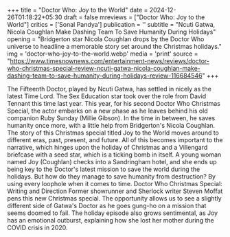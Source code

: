 +++
title = "Doctor Who: Joy to the World"
date = 2024-12-26T01:18:22+05:30
draft = false
mreviews = ["Doctor Who: Joy to the World"]
critics = ['Sonal Pandya']
publication = ''
subtitle = "Ncuti Gatwa, Nicola Coughlan Make Dashing Team To Save Humanity During Holidays"
opening = "Bridgerton star Nicola Coughlan drops by the Doctor Who universe to headline a memorable story set around the Christmas holidays."
img = 'doctor-who-joy-to-the-world.webp'
media = 'print'
source = "https://www.timesnownews.com/entertainment-news/reviews/doctor-who-christmas-special-review-ncuti-gatwa-nicola-coughlan-make-dashing-team-to-save-humanity-during-holidays-review-116684546"
+++

The Fifteenth Doctor, played by Ncuti Gatwa, has settled in nicely as the latest Time Lord. The Sex Education star took over the role from David Tennant this time last year. This year, for his second Doctor Who Christmas Special, the actor embarks on a new phase as he leaves behind his old companion Ruby Sunday (Millie Gibson). In the time in between, he saves humanity once more, with a little help from Bridgerton's Nicola Coughlan. The story of this Christmas special titled Joy to the World moves around to different eras, past, present, and future. All of this becomes important to the narrative, which hinges upon the holiday of Christmas and a Villengard briefcase with a seed star, which is a ticking bomb in itself. A young woman named Joy (Coughlan) checks into a Sandringham hotel, and she ends up being key to the Doctor's latest mission to save the world during the holidays. But how do they manage to save humanity from destruction? By using every loophole when it comes to time.
Doctor Who Christmas Special: Writing and Direction Former showrunner and Sherlock writer Steven Moffat pens this new Christmas special. The opportunity allows us to see a slightly different side of Gatwa's Doctor as he goes gung-ho on a mission that seems doomed to fail. The holiday episode also grows sentimental, as Joy has an emotional outburst, explaining how she lost her mother during the COVID crisis in 2020.
